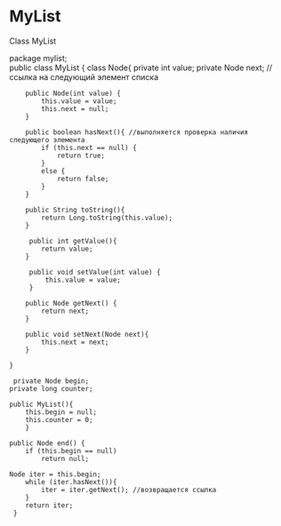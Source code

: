 # MyList
Class MyList

package mylist;  
public class MyList {
    class Node{
        private int value;
        private Node next; //ссылка на следующий элемент списка
        
        public Node(int value) {
            this.value = value;
            this.next = null;
        }
        
        public boolean hasNext(){ //выполняется проверка наличия следующего элемента
            if (this.next == null) {
                return true;
            }
            else {
                return false;
            }
        }
        
        public String toString(){
            return Long.toString(this.value);
        }
        
         public int getValue(){
            return value;
        }
         
         public void setValue(int value) {
             this.value = value;
         }
        
        public Node getNext() {
            return next;
        }
        
        public void setNext(Node next){
            this.next = next;
        }
        
    }
    
     private Node begin;
    private long counter;
    
    public MyList(){
        this.begin = null;
        this.counter = 0;
        }
        
    public Node end() {
        if (this.begin == null)
            return null;
        
    Node iter = this.begin;
        while (iter.hasNext()){
            iter = iter.getNext(); //возвращается ссылка
        }
        return iter;
     }

